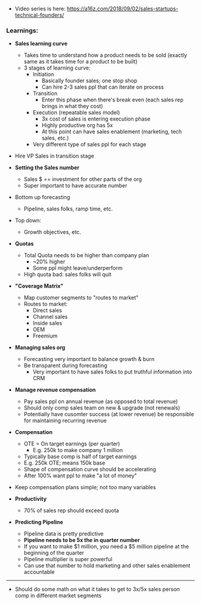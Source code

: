 - Video series is here: https://a16z.com/2018/09/02/sales-startups-technical-founders/



### Learnings:

- **Sales learning curve**

  - Takes time to understand how a product needs to be sold (exactly same as it takes time for a product to be built)
  - 3 stages of learning curve:
    - Initiation
      - Basically founder sales; one stop shop
      - Can hire 2-3 sales ppl that can iterate on process
    - Transition
      - Enter this phase when there's break even (each sales rep brings in what they cost)
    - Execution (repeatable sales model)
      - 3x cost of sales is entering execution phase
      - Highly productive org has 5x
      - At this point can have sales enablement (marketing, tech sales, etc.)
    - Very different type of sales ppl for each stage

- Hire VP Sales in transition stage

- **Setting the Sales number**

  - Sales $ == investment for other parts of the org
  - Super important to have accurate number

- Bottom up forecasting

  - Pipeline, sales folks, ramp time, etc.

- Top down:

  - Growth objectives, etc.

- **Quotas**

  - Total Quota needs to be higher than company plan
    - ~20% higher
    - Some ppl might leave/underperform
  - High quota bad: sales folks will quit

- **"Coverage Matrix"**

  - Map customer segments to "routes to market"
  - Routes to market:
    - Direct sales
    - Channel sales
    - Inside sales
    - OEM
    - Freemium

- **Managing sales org**

  - Forecasting very important to balance growth & burn
  - Be transparent during forecasting
    - Very important to have sales folks to put truthful information into CRM

- **Manage revenue compensation**

  - Pay sales ppl on annual revenue (as opposed to total revenue)
  - Should only comp sales team on new & upgrade (not renewals)
  - Potentially have cusomter success (at lower revenue) be responsible for maintaining recurring revenue

- **Compensation**

  - OTE = On target earnings (per quarter)
    - E.g. 250k to make company 1 million
  - Typically base comp is half of target earnings
  - E.g. 250k OTE; means 150k base
  - Shape of compensation curve should be accelerating
  - After 100% want ppl to make "a lot of money"

- Keep compensation plans simple; not too many variables

- **Productivity**

  - 70% of sales rep should exceed quota 

- **Predicting Pipeline**

  - Pipeline data is pretty predictive
  - **Pipeline needs to be 5x the in quarter number**
  - If you want to make $1 million, you need a $5 million pipeline at the beginning of the quarter
  - Pipeline multiplier is super powerful
  - Can use that number to hold marketing and other sales enablement accountable

   

-----

- Should do some math on what it takes to get to 3x/5x sales person comp in different market segments